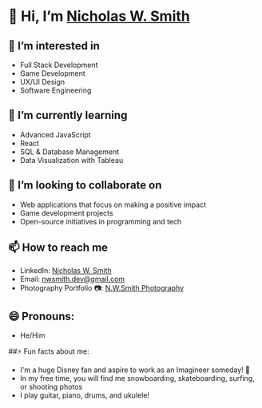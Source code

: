 # 👋 Hi, I’m [Nicholas W. Smith](https://github.com/nwsmithdev)

## 👀 I’m interested in 
- Full Stack Development
- Game Development
- UX/UI Design
- Software Engineering

## 🌱 I’m currently learning
- Advanced JavaScript
- React
- SQL & Database Management
- Data Visualization with Tableau

## 💞️ I’m looking to collaborate on 
- Web applications that focus on making a positive impact
- Game development projects
- Open-source initiatives in programming and tech

## 📫 How to reach me
- LinkedIn: [Nicholas W. Smith](https://www.linkedin.com/in/nwsmith022)
- Email: nwsmith.dev@gmail.com
- Photography Portfolio 📷: [N.W.Smith Photography](https://nwsmithphoto.pb.online)

## 😄 Pronouns:
- He/Him

  
##⚡ Fun facts about me: 
- I'm a huge Disney fan and aspire to work as an Imagineer someday! 🏰
- In my free time, you will find me snowboarding, skateboarding, surfing, or shooting photos
- I play guitar, piano, drums, and ukulele!

<!---
nwsmithdev/nwsmithdev is a ✨ special ✨ repository because its `README.md` (this file) appears on your GitHub profile.
You can click the Preview link to take a look at your changes.
--->
